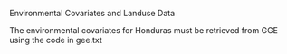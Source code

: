 Environmental Covariates and Landuse Data

The environmental covariates for Honduras must be retrieved from GGE using the code in gee.txt
